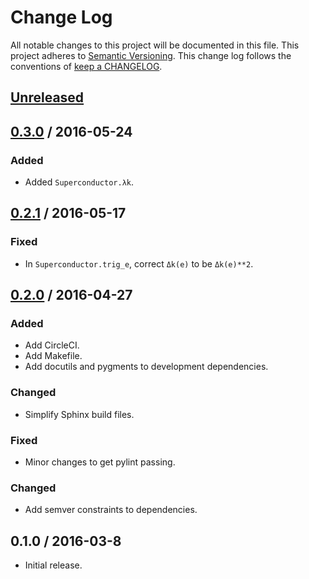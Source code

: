# Change Log

All notable changes to this project will be documented in this file.
This project adheres to [Semantic Versioning](http://semver.org/).
This change log follows the conventions of
[keep a CHANGELOG](http://keepachangelog.com/).

## [Unreleased]

## [0.3.0] / 2016-05-24

### Added

- Added `Superconductor.λk`.

## [0.2.1] / 2016-05-17

### Fixed

- In `Superconductor.trig_e`, correct `Δk(e)` to be `Δk(e)**2`.

## [0.2.0] / 2016-04-27

### Added

- Add CircleCI.
- Add Makefile.
- Add docutils and pygments to development dependencies.

### Changed

- Simplify Sphinx build files.

### Fixed

- Minor changes to get pylint passing.

### Changed

- Add semver constraints to dependencies.

## 0.1.0 / 2016-03-8

- Initial release.

[Unreleased]: https://github.com/razor-x/dichalcogenides/compare/v0.3.0...HEAD
[0.3.0]: https://github.com/razor-x/dichalcogenides/compare/v0.2.1...v0.3.0
[0.2.1]: https://github.com/razor-x/dichalcogenides/compare/v0.2.0...v0.2.1
[0.2.0]: https://github.com/razor-x/dichalcogenides/compare/v0.1.0...v0.2.0
